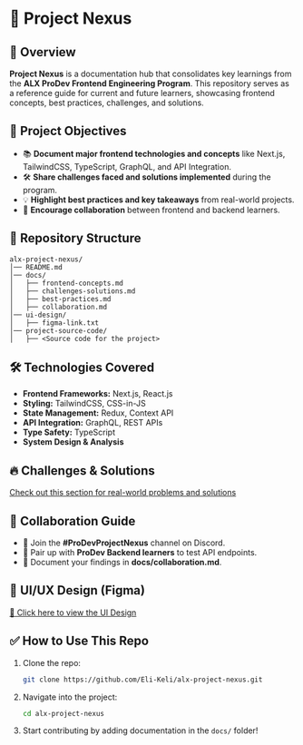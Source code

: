 # 🚀 Project Nexus

## 📌 Overview
**Project Nexus** is a documentation hub that consolidates key learnings from the **ALX ProDev Frontend Engineering Program**. This repository serves as a reference guide for current and future learners, showcasing frontend concepts, best practices, challenges, and solutions.

## 🎯 Project Objectives
- 📚 **Document major frontend technologies and concepts** like Next.js, TailwindCSS, TypeScript, GraphQL, and API Integration.
- 🛠 **Share challenges faced and solutions implemented** during the program.
- 💡 **Highlight best practices and key takeaways** from real-world projects.
- 🤝 **Encourage collaboration** between frontend and backend learners.

## 📁 Repository Structure
```
alx-project-nexus/
│── README.md
│── docs/
│   ├── frontend-concepts.md
│   ├── challenges-solutions.md
│   ├── best-practices.md
│   ├── collaboration.md
│── ui-design/
│   ├── figma-link.txt
│── project-source-code/
│   ├── <Source code for the project>

```

## 🛠 Technologies Covered
- **Frontend Frameworks:** Next.js, React.js
- **Styling:** TailwindCSS, CSS-in-JS
- **State Management:** Redux, Context API
- **API Integration:** GraphQL, REST APIs
- **Type Safety:** TypeScript
- **System Design & Analysis**

## 🔥 Challenges & Solutions
[Check out this section for real-world problems and solutions](docs/challenges-solutions.md)

## 📌 Collaboration Guide
- 💬 Join the **#ProDevProjectNexus** channel on Discord.
- 👥 Pair up with **ProDev Backend learners** to test API endpoints.
- 📝 Document your findings in **docs/collaboration.md**.

## 🚀 UI/UX Design (Figma)
[🔗 Click here to view the UI Design](ui-design/figma-link.txt)

## ✅ How to Use This Repo
1. Clone the repo:  
   ```bash
   git clone https://github.com/Eli-Keli/alx-project-nexus.git
   ```
2. Navigate into the project:
   ```bash
   cd alx-project-nexus
   ```
3. Start contributing by adding documentation in the `docs/` folder!
